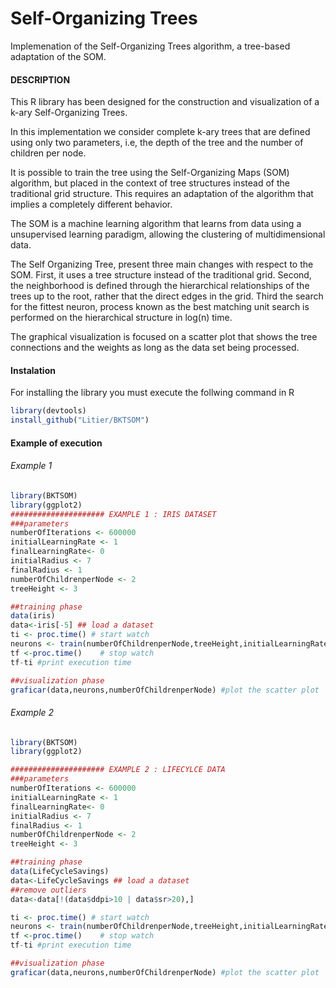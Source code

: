 # Self-Organizing Trees

Implemenation of the Self-Organizing Trees algorithm, a tree-based adaptation of the SOM.

#### DESCRIPTION

This R library has been designed for the construction and visualization of a k-ary Self-Organizing Trees.

In this implementation we consider complete k-ary trees that are defined using only two parameters, i.e, the depth of the tree and the number of children per node.

It is possible to train the tree using the Self-Organizing Maps (SOM) algorithm, but placed in the context of tree structures instead of the traditional grid structure. This requires an adaptation of the algorithm that implies a completely different behavior.

The SOM  is a machine learning algorithm that learns from data using a unsupervised learning paradigm, allowing the clustering of multidimensional data.

The Self Organizing Tree, present three main changes with respect to the SOM. First, it uses a tree structure instead of the traditional grid. Second, the neighborhood is defined through the hierarchical relationships of the trees up to the root, rather that the direct edges in the grid. Third the search for the fittest neuron, process known as the best matching unit search is performed on the hierarchical structure in log(n) time.

The graphical visualization is focused on a scatter plot that shows the tree connections and the weights as long as the data set being processed.

#### Instalation 

For installing the library you must execute the follwing command in R

```R
library(devtools)
install_github("Litier/BKTSOM")
```

#### Example of execution 

###### Example 1

```R
library(BKTSOM)
library(ggplot2)
##################### EXAMPLE 1 : IRIS DATASET
###parameters
numberOfIterations <- 600000
initialLearningRate <- 1
finalLearningRate<- 0
initialRadius <- 7
finalRadius <- 1
numberOfChildrenperNode <- 2
treeHeight <- 3

##training phase
data(iris)
data<-iris[-5] ## load a dataset
ti <- proc.time() # start watch
neurons <- train(numberOfChildrenperNode,treeHeight,initialLearningRate,finalLearningRate,initialRadius,finalRadius,numberOfIterations, data)
tf <-proc.time()    # stop watch
tf-ti #print execution time

##visualization phase
graficar(data,neurons,numberOfChildrenperNode) #plot the scatter plot
```
###### Example 2
```R
library(BKTSOM)
library(ggplot2)

##################### EXAMPLE 2 : LIFECYLCE DATA
###parameters
numberOfIterations <- 600000
initialLearningRate <- 1
finalLearningRate<- 0
initialRadius <- 7
finalRadius <- 1
numberOfChildrenperNode <- 2
treeHeight <- 3

##training phase
data(LifeCycleSavings)
data<-LifeCycleSavings ## load a dataset
##remove outliers
data<-data[!(data$ddpi>10 | data$sr>20),]

ti <- proc.time() # start watch
neurons <- train(numberOfChildrenperNode,treeHeight,initialLearningRate,finalLearningRate,initialRadius,finalRadius,numberOfIterations, data)
tf <-proc.time()    # stop watch
tf-ti #print execution time

##visualization phase
graficar(data,neurons,numberOfChildrenperNode) #plot the scatter plot
```

